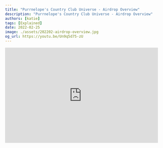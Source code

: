 ```yaml
---
title: "Purrnelope's Country Club Universe - Airdrop Overview"
description: "Purrnelope's Country Club Universe - Airdrop Overview"
authors: [katie]
tags: [Explained]
date: 2022-02-25
image: ./assets/202202-airdrop-overview.jpg
og_url: https://youtu.be/Un9q5d75-zU
---
```


<iframe width="100%" height="315" src="https://www.youtube.com/embed/Un9q5d75-zU" title="YouTube video player" frameborder="0" allow="accelerometer; autoplay; clipboard-write; encrypted-media; gyroscope; picture-in-picture" allowFullScreen></iframe>

<!--truncate-->
